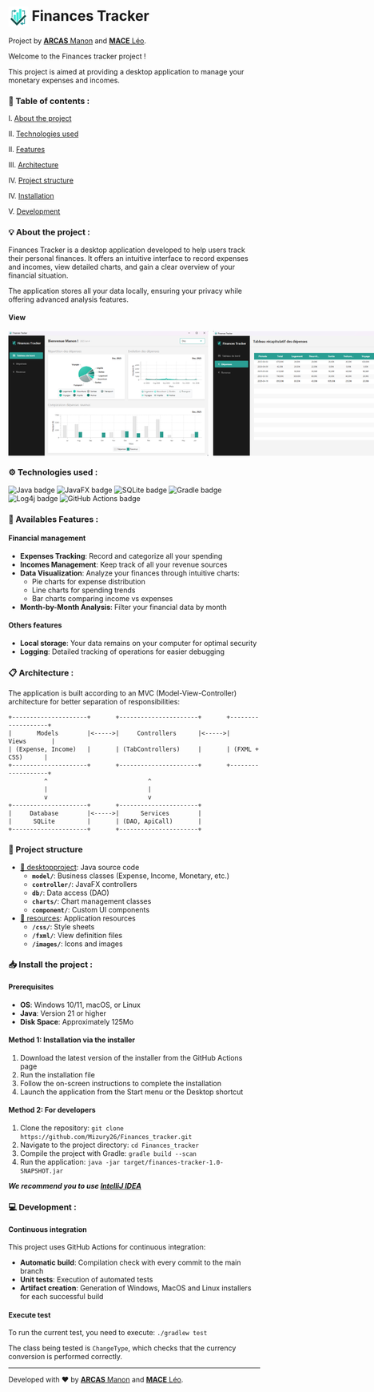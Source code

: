 # <img src="./src/main/resources/images/logoDesktop.png" width="40" style="vertical-align: middle"/> Finances Tracker

Project by [__ARCAS__ Manon](https://github.com/Manon-Arc) and [__MACE__ Léo](https://github.com/LeoMa33).

Welcome to the Finances tracker project ! <br>

This project is aimed at providing a desktop application to manage your monetary expenses and
incomes.

### 📌 Table of contents :

I. [About the project](#💡-about-the-project)

II. [Technologies used](#⚙️-technologies-used)

II. [Features](#🌟-availables-features)

III. [Architecture](#​📋​-architecture)

IV. [Project structure](#📁-project-structure)

IV. [Installation](#📥-install-the-project)

V. [Development](#💻-development)

### 💡 About the project :

Finances Tracker is a desktop application developed to help users track their personal finances. It
offers an intuitive interface to record expenses and incomes, view detailed charts, and gain a clear
overview of your financial situation.

The application stores all your data locally, ensuring your privacy while offering advanced analysis
features.

#### View

<div style="display: flex; flex-direction: row; gap: 10px">
    <img src="./img/dashboard.png" width="400" alt="Dashboard view"/>
    <img src="./img/tab.png" width="400" alt="Tab view"/>
</div>

### ⚙️ Technologies used :

<img alt="Java badge" src="https://img.shields.io/badge/Language-Java-blue">
<img alt="JavaFX badge" src="https://img.shields.io/badge/Framework-JavaFX-orange">
<img alt="SQLite badge" src="https://img.shields.io/badge/DB-SQLite-blue">
<img alt="Gradle badge" src="https://img.shields.io/badge/Build-Gradle-green">
<img alt="Log4j badge" src="https://img.shields.io/badge/Logging-Log4j-yellow">
<img alt="GitHub Actions badge" src="https://img.shields.io/badge/CI/CD-GitHub_Actions-lightgrey">

### 🌟 Availables Features :

#### Financial management

- **Expenses Tracking**: Record and categorize all your spending
- **Incomes Management**: Keep track of all your revenue sources
- **Data Visualization**: Analyze your finances through intuitive charts:
    - Pie charts for expense distribution
    - Line charts for spending trends
    - Bar charts comparing income vs expenses
- **Month-by-Month Analysis**: Filter your financial data by month

#### Others features

- **Local storage**: Your data remains on your computer for optimal security
- **Logging**: Detailed tracking of operations for easier debugging

### ​📋​ Architecture :

The application is built according to an MVC (Model-View-Controller) architecture for better
separation of responsibilities:

```plaintext
+---------------------+       +----------------------+       +-------------------+
|       Models        |<----->|     Controllers      |<----->|       Views       |
| (Expense, Income)   |       | (TabControllers)     |       | (FXML + CSS)      |
+---------------------+       +----------------------+       +-------------------+
          ^                            ^
          |                            |
          v                            v
+---------------------+       +----------------------+
|     Database        |<----->|      Services        |
|      SQLite         |       | (DAO, ApiCall)       |
+---------------------+       +----------------------+
```

### 📁 Project structure

- [📁 desktopproject](/src/main/java/com/example/desktopproject/): Java source code
    - **`model/`**: Business classes (Expense, Income, Monetary, etc.)
    - **`controller/`**: JavaFX controllers
    - **`db/`**: Data access (DAO)
    - **`charts/`**: Chart management classes
    - **`component/`**: Custom UI components
- [📁 resources](/src/main/resources/): Application resources
    - **`/css/`**: Style sheets
    - **`/fxml/`**: View definition files
    - **`/images/`**: Icons and images

### 📥 Install the project :

#### Prerequisites

- **OS**: Windows 10/11, macOS, or Linux
- **Java**: Version 21 or higher
- **Disk Space**: Approximately 125Mo

#### Method 1: Installation via the installer

1. Download the latest version of the installer from the GitHub Actions page
2. Run the installation file
3. Follow the on-screen instructions to complete the installation
4. Launch the application from the Start menu or the Desktop shortcut

#### Method 2: For developers

1. Clone the repository: `git clone https://github.com/Mizury26/Finances_tracker.git`
2. Navigate to the project directory: `cd Finances_tracker`
3. Compile the project with Gradle: `gradle build --scan`
4. Run the application: `java -jar target/finances-tracker-1.0-SNAPSHOT.jar`

***We recommend you to use [IntelliJ IDEA](https://www.jetbrains.com/fr-fr/idea/#)***

### 💻 Development :

#### Continuous integration

This project uses GitHub Actions for continuous integration:

- **Automatic build**: Compilation check with every commit to the main branch
- **Unit tests**: Execution of automated tests
- **Artifact creation**: Generation of Windows, MacOS and Linux installers for each successful build

#### Execute test

To run the current test, you need to execute: `./gradlew test`

The class being tested is `ChangeType`, which checks that the currency conversion is performed
correctly.

___
Developed with ❤️ by  [__ARCAS__ Manon](https://github.com/Manon-Arc) and [__MACE__ Léo](https://github.com/LeoMa33).


